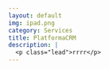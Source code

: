 ```yaml
---
layout: default
img: ipad.png
category: Services
title: PlatformaCRM 
description: |
  <p class="lead">rrrr</p>
---
```

